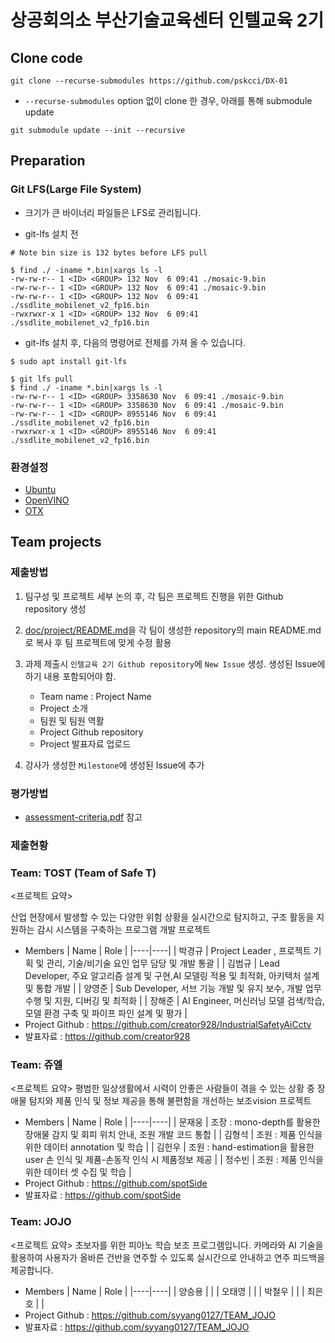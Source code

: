 # 상공회의소 부산기술교육센터 인텔교육 2기

## Clone code 

```shell
git clone --recurse-submodules https://github.com/pskcci/DX-01
```

* `--recurse-submodules` option 없이 clone 한 경우, 아래를 통해 submodule update

```shell
git submodule update --init --recursive
```

## Preparation

### Git LFS(Large File System)

* 크기가 큰 바이너리 파일들은 LFS로 관리됩니다.

* git-lfs 설치 전

```shell
# Note bin size is 132 bytes before LFS pull

$ find ./ -iname *.bin|xargs ls -l
-rw-rw-r-- 1 <ID> <GROUP> 132 Nov  6 09:41 ./mosaic-9.bin
-rw-rw-r-- 1 <ID> <GROUP> 132 Nov  6 09:41 ./mosaic-9.bin
-rw-rw-r-- 1 <ID> <GROUP> 132 Nov  6 09:41 ./ssdlite_mobilenet_v2_fp16.bin
-rwxrwxr-x 1 <ID> <GROUP> 132 Nov  6 09:41 ./ssdlite_mobilenet_v2_fp16.bin
```

* git-lfs 설치 후, 다음의 명령어로 전체를 가져 올 수 있습니다.

```shell
$ sudo apt install git-lfs

$ git lfs pull
$ find ./ -iname *.bin|xargs ls -l
-rw-rw-r-- 1 <ID> <GROUP> 3358630 Nov  6 09:41 ./mosaic-9.bin
-rw-rw-r-- 1 <ID> <GROUP> 3358630 Nov  6 09:41 ./mosaic-9.bin
-rw-rw-r-- 1 <ID> <GROUP> 8955146 Nov  6 09:41 ./ssdlite_mobilenet_v2_fp16.bin
-rwxrwxr-x 1 <ID> <GROUP> 8955146 Nov  6 09:41 ./ssdlite_mobilenet_v2_fp16.bin
```

### 환경설정

* [Ubuntu](./doc/environment/ubuntu.md)
* [OpenVINO](./doc/environment/openvino.md)
* [OTX](./doc/environment/otx.md)

## Team projects

### 제출방법

1. 팀구성 및 프로젝트 세부 논의 후, 각 팀은 프로젝트 진행을 위한 Github repository 생성

2. [doc/project/README.md](./doc/project/README.md)을 각 팀이 생성한 repository의 main README.md로 복사 후 팀 프로젝트에 맞게 수정 활용

3. 과제 제출시 `인텔교육 2기 Github repository`에 `New Issue` 생성. 생성된 Issue에 하기 내용 포함되어야 함.

    * Team name : Project Name
    * Project 소개
    * 팀원 및 팀원 역활
    * Project Github repository
    * Project 발표자료 업로드

4. 강사가 생성한 `Milestone`에 생성된 Issue에 추가 

### 평가방법

* [assessment-criteria.pdf](./doc/project/assessment-criteria.pdf) 참고

### 제출현황

<!-- 이건 주석 시작입니다. 여기부터 "끝"주석까지 복사하여 사용해주세요. -->
### Team: TOST (Team of Safe T)
<프로젝트 요약>

산업 현장에서 발생할 수 있는 다양한 위험 상황을 실시간으로 탐지하고, 구조 활동을 지원하는 감시 시스템을 구축하는 프로그램 개발 프로젝트

* Members
  | Name | Role |
  |----|----|
  | 박경규 | Project Leader , 프로젝트 기획 및 관리, 기술/비기술 요인 업무 담당 및 개발 통괄 |
  | 김범규 | Lead Developer, 주요 알고리즘 설계 및 구현,AI 모델링 적용 및 최적화, 아키텍처 설계 및 통합 개발 |
  | 양영준 | Sub Developer, 서브 기능 개발 및 유지 보수, 개발 업무 수행 및 지원, 디버깅 및 최적화 |
  | 장해준 | AI Engineer, 머신러닝 모델 검색/학습, 모델 환경 구축 및 파이프 파인 설계 및 평가 |
* Project Github : https://github.com/creator928/IndustrialSafetyAiCctv
* 발표자료 : https://github.com/creator928
<!-- 여기가 주석 끝입니다. -->

### Team: 쥬엘
<프로젝트 요약>
평범한 일상생활에서 시력이 안좋은 사람들이 겪을 수 있는 상황 중 장애물 탐지와 제품 인식 및 정보 제공을 통해 불편함을 개선하는 보조vision 프로젝트
* Members
  | Name | Role |
  |----|----|
  | 문재웅 | 조장 : mono-depth를 활용한 장애물 감지 및 회피 위치 안내, 조원 개발 코드 통합 |
  | 김형석 | 조원 : 제품 인식을 위한 데이터 annotation 및 학습 |
  | 김헌우 | 조원 : hand-estimation을 활용한 user 손 인식 및 제품-손동작 인식 시 제품정보 제공 |
  | 정수빈 | 조원 : 제품 인식을 위한 데이터 셋 수집 및 학습 |
* Project Github : https://github.com/spotSide
* 발표자료 : https://github.com/spotSide

### Team: JOJO
<프로젝트 요약>
초보자를 위한 피아노 학습 보조 프로그램입니다.
카메라와 AI 기술을 활용하여 사용자가 올바른 건반을 연주할 수 있도록
실시간으로 안내하고 연주 피드백을 제공합니다.
* Members
  | Name | Role |
  |----|----|
  | 양승용 |  |
  | 오태영 |  |
  | 박철우 |  |
  | 최은호 |  |
* Project Github : https://github.com/syyang0127/TEAM_JOJO
* 발표자료 : https://github.com/syyang0127/TEAM_JOJO